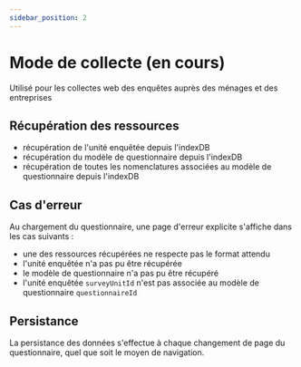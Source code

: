 ```yaml
---
sidebar_position: 2
---
```


# Mode de collecte (en cours)

Utilisé pour les collectes web des enquêtes auprès des ménages et des entreprises

## Récupération des ressources

- récupération de l'unité enquêtée depuis l'indexDB
- récupération du modèle de questionnaire depuis l'indexDB
- récupération de toutes les nomenclatures associées au modèle de questionnaire depuis l'indexDB

## Cas d'erreur

Au chargement du questionnaire, une page d'erreur explicite s'affiche dans les cas suivants :

- une des ressources récupérées ne respecte pas le format attendu
- l'unité enquêtée n'a pas pu être récupérée
- le modèle de questionnaire n'a pas pu être récupéré
- l'unité enquêtée `surveyUnitId` n'est pas associée au modèle de questionnaire `questionnaireId`

## Persistance

La persistance des données s'effectue à chaque changement de page du questionnaire, quel que soit le moyen de navigation.
